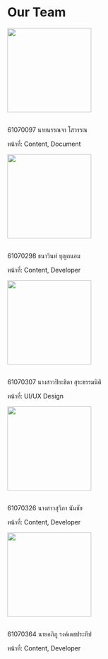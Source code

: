 # Our Team

<div class="container-fluid">
    <div class="row">
        <div class="img-caption col-lg-4 col-md-12">
            <img class="profile-pic" style="width: 190px; height: 190px;" src="../img/content_images/99_about/097.jpg"/><br><br>
            <p>61070097 นายนรรณจา โสวรรณ</p>
            <p>หน้าที่: Content, Document</p>
        </div>
        <div class="img-caption col-lg-4 col-md-12">
            <img class="profile-pic" style="width: 190px; height: 190px;" src="../img/content_images/99_about/298.jpg"/><br><br>
            <p>61070298 ธนาวินท์ บุญถนอม</p>
            <p>หน้าที่: Content, Developer</p>
        </div>
        <div class="img-caption col-lg-4 col-md-12">
            <img class="profile-pic" style="width: 190px; height: 190px;" src="../img/content_images/99_about/307.jpg"/><br><br>
            <p>61070307 นางสาวปิยะธิดา สุระธรรมนิติ</p>
            <p>หน้าที่: UI/UX Design</p>
        </div>
    </div>
    <div class="row">
        <div class="img-caption col-lg-6 col-md-12">
            <img class="profile-pic" style="width: 190px; height: 190px;" src="../img/content_images/99_about/326.jpg"/><br><br>
            <p>61070326 นางสาวสุวิภา นันชัย</p>
            <p>หน้าที่: Content, Developer</p>
        </div>
        <div class="img-caption col-lg-6 col-md-12">
            <img class="profile-pic" style="width: 190px; height: 190px;" src="../img/content_images/99_about/364.jpg"/><br><br>
            <p>61070364 นายอภิภู รงค์เดชประทีป</p>
            <p>หน้าที่: Content, Developer</p>
        </div>
    </div>
</div>